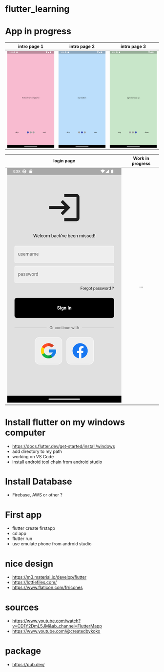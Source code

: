 # flutter_learning

# App in progress
intro page 1             |  intro page 2 | intro page 3             |
:-------------------------:|:-------------------------:|:-------------------------:
![](/sources/intro_page_1.png)  |  ![](/sources/intro_page_2.png) | ![](/sources/intro_page_3.png)

login page            |  Work in progress
:-------------------------:|:-------------------------:
![](/sources/login_page.png)  |  ...

# Install flutter on my windows computer
- https://docs.flutter.dev/get-started/install/windows
- add directory to my path
- working on VS Code
- install android tool chain from android studio

# Install Database
- Firebase, AWS or other ?

# First app
- flutter create firstapp
- cd app
- flutter run
- use emulate phone from android studio

# nice design
- https://m3.material.io/develop/flutter
- https://lottiefiles.com/
- https://www.flaticon.com/fr/icones

# sources
- https://www.youtube.com/watch?v=CD1Y2DmL5JM&ab_channel=FlutterMapp
- https://www.youtube.com/@createdbykoko

# package
- https://pub.dev/

